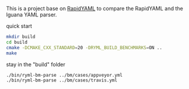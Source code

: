 This is a project base on [RapidYAML](https://github.com/biojppm/rapidyaml) to compare the RapidYAML and  the Iguana YAML parser.



quick start

```bash
mkdir build
cd build
cmake -DCMAKE_CXX_STANDARD=20 -DRYML_BUILD_BENCHMARKS=ON ..
make
```

stay in the "build" folder

```bash
./bin/ryml-bm-parse ../bm/cases/appveyor.yml 
./bin/ryml-bm-parse ../bm/cases/travis.yml
```

